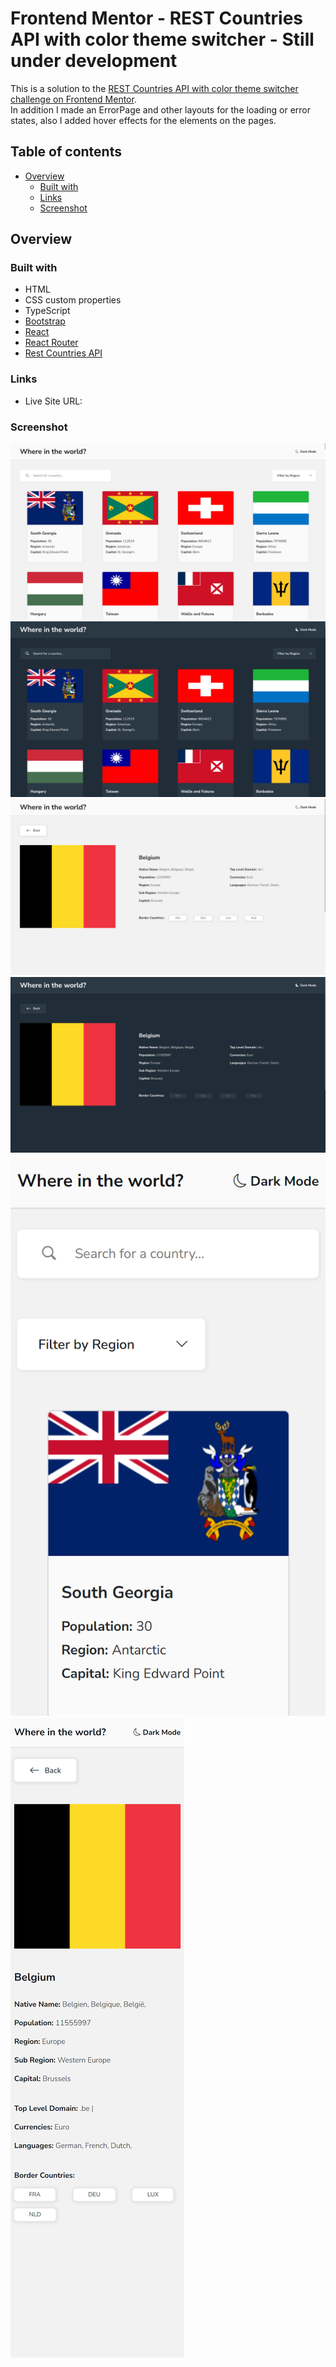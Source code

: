 # Frontend Mentor - REST Countries API with color theme switcher - Still under development

This is a solution to the [REST Countries API with color theme switcher challenge on Frontend Mentor](https://www.frontendmentor.io/challenges/rest-countries-api-with-color-theme-switcher-5cacc469fec04111f7b848ca).<br> 
In addition I made an ErrorPage and other layouts for the loading or error states, also I added hover effects for the elements on the pages.

## Table of contents

- [Overview](#overview)
  - [Built with](#built-with)
  - [Links](#links)
  - [Screenshot](#screenshot)

## Overview

### Built with

- HTML
- CSS custom properties
- TypeScript
- [Bootstrap](https://getbootstrap.com/)
- [React](https://reactjs.org/)
- [React Router](https://reactrouter.com/en/main)
- [Rest Countries API](https://restcountries.com/#about-this-project-important-information)

### Links

- Live Site URL:

### Screenshot

![Screenshot of the HomePage Desktop view](./public/homepagelight.png)
![Screenshot of the HomePage Darkmode Desktop view](./public/homepagedark.png)
![Screenshot of the Detailspage Desktop view](./public/detailspagelight.png)
![Screenshot of the Detailspage Darkmode Desktop view](./public/detailspagedark.png)
![Screenshot of the HomePage Mobile view](./public/homepagelightmobile.png)
![Screenshot of the Detailspage Mobile view](./public/detailspagelightmobile.png)
